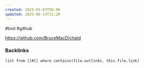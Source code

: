 ```yaml
---
created: 2025-03-03T08:00
updated: 2025-06-14T21:20
---
```

#tool #github 

https://github.com/BruceMacD/chatd


### Backlinks
```dataview 
list from [[#]] where contains(file.outlinks, this.file.link)
```


